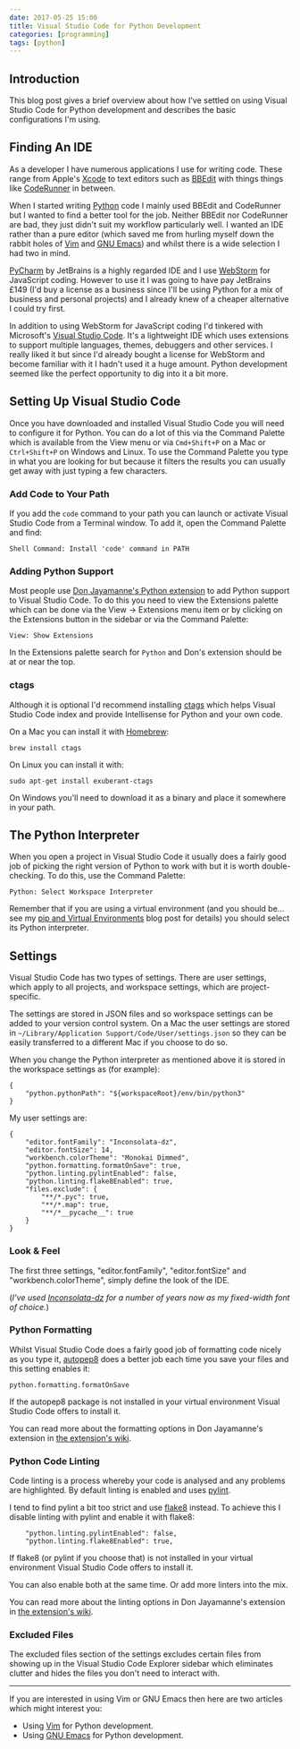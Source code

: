 ```yaml
---
date: 2017-05-25 15:00
title: Visual Studio Code for Python Development
categories: [programming]
tags: [python]
---
```


## Introduction
This blog post gives a brief overview about how I've settled on using Visual Studio Code for Python development and describes the basic configurations I'm using.

## Finding An IDE
As a developer I have numerous applications I use for writing code. These range from Apple's [Xcode](https://developer.apple.com/xcode/) to text editors such as [BBEdit](http://www.barebones.com/products/bbedit/) with things things like [CodeRunner](https://coderunnerapp.com) in between.

When I started writing [Python](https://www.python.org) code I mainly used BBEdit and CodeRunner but I wanted to find a better tool for the job. Neither BBEdit nor CodeRunner are bad, they just didn't suit my workflow particularly well. I wanted an IDE rather than a pure editor (which saved me from hurling myself down the rabbit holes of [Vim](http://www.vim.org) and [GNU Emacs](https://www.gnu.org/software/emacs/)) and whilst there is a wide selection I had two in mind.

[PyCharm](https://www.jetbrains.com/pycharm/) by JetBrains is a highly regarded IDE and I use [WebStorm](https://www.jetbrains.com/webstorm/) for JavaScript coding. However to use it I was going to have pay JetBrains £149 (I'd buy a license as a business since I'll be using Python for a mix of business and personal projects) and I already knew of a cheaper alternative I could try first.

In addition to using WebStorm for JavaScript coding I'd tinkered with Microsoft's [Visual Studio Code](https://code.visualstudio.com). It's a lightweight IDE which uses extensions to support multiple languages, themes, debuggers and other services. I really liked it but since I'd already bought a license for WebStorm and become familiar with it I hadn't used it a huge amount. Python development seemed like the perfect opportunity to dig into it a bit more.

## Setting Up Visual Studio Code
Once you have downloaded and installed Visual Studio Code you will need to configure it for Python. You can do a lot of this via the Command Palette which is available from the View menu or via `Cmd+Shift+P` on a Mac or `Ctrl+Shift+P` on Windows and Linux. To use the Command Palette you type in what you are looking for but because it filters the results you can usually get away with just typing a few characters.

### Add Code to Your Path
If you add the `code` command to your path you can launch or activate Visual Studio Code from a Terminal window. To add it, open the Command Palette and find:

    Shell Command: Install 'code' command in PATH

### Adding Python Support
Most people use [Don Jayamanne's Python extension](https://github.com/DonJayamanne/pythonVSCode) to add Python support to Visual Studio Code. To do this you need to view the Extensions palette which can be done via the View -> Extensions menu item or by clicking on the Extensions button in the sidebar or via the Command Palette:

    View: Show Extensions

In the Extensions palette search for `Python` and Don's extension should be at or near the top.

### ctags
Although it is optional I'd recommend installing [ctags](http://ctags.sourceforge.net) which helps Visual Studio Code index and provide Intellisense for Python and your own code. 

On a Mac you can install it with [Homebrew](https://brew.sh):

    brew install ctags
    
On Linux you can install it with:

    sudo apt-get install exuberant-ctags

On Windows you'll need to download it as a binary and place it somewhere in your path.

## The Python Interpreter
When you open a project in Visual Studio Code it usually does a fairly good job of picking the right version of Python to work with but it is worth double-checking. To do this, use the Command Palette:

    Python: Select Workspace Interpreter

Remember that if you are using a virtual environment (and you should be... see my [pip and Virtual Environments](2017-05-25-pip-virtual-environments) blog post for details) you should select its Python interpreter.

## Settings
Visual Studio Code has two types of settings. There are user settings, which apply to all projects, and workspace settings, which are project-specific.

The settings are stored in JSON files and so workspace settings can be added to your version control system. On a Mac the user settings are stored in `~/Library/Application Support/Code/User/settings.json` so they can be easily transferred to a different Mac if you choose to do so.

When you change the Python interpreter as mentioned above it is stored in the workspace settings as (for example):

    {
        "python.pythonPath": "${workspaceRoot}/env/bin/python3"
    }

My user settings are:

    {
        "editor.fontFamily": "Inconsolata-dz",
        "editor.fontSize": 14,
        "workbench.colorTheme": "Monokai Dimmed",
        "python.formatting.formatOnSave": true,
        "python.linting.pylintEnabled": false,
        "python.linting.flake8Enabled": true,
        "files.exclude": {
            "**/*.pyc": true,
            "**/*.map": true,
            "**/*__pycache__": true
        }
    }

### Look & Feel
 The first three settings, "editor.fontFamily", "editor.fontSize" and "workbench.colorTheme", simply define the look of the IDE.
 
 (*I've used [Inconsolata-dz](http://nodnod.net/2009/feb/12/adding-straight-single-and-double-quotes-inconsola/) for a number of years now as my fixed-width font of choice.*)

### Python Formatting
Whilst Visual Studio Code does a fairly good job of formatting code nicely as you type it, [autopep8](https://pypi.python.org/pypi/autopep8) does a better job each time you save your files and this setting enables it:

    python.formatting.formatOnSave

If the autopep8 package is not installed in your virtual environment Visual Studio Code offers to install it.

You can read more about the formatting options in Don Jayamanne's extension in [the extension's wiki](https://github.com/DonJayamanne/pythonVSCode/wiki/Formatting).

### Python Code Linting
Code linting is a process whereby your code is analysed and any problems are highlighted. By default linting is enabled and uses [pylint](https://pylint.readthedocs.io/en/latest/).

I tend to find pylint a bit too strict and use [flake8](https://pypi.python.org/pypi/flake8) instead. To achieve this I disable linting with pylint and enable it with flake8:

        "python.linting.pylintEnabled": false,
        "python.linting.flake8Enabled": true,

If flake8 (or pylint if you choose that) is not installed in your virtual environment Visual Studio Code offers to install it.

You can also enable both at the same time. Or add more linters into the mix.

You can read more about the linting options in Don Jayamanne's extension in [the extension's wiki](https://github.com/DonJayamanne/pythonVSCode/wiki/Linting).

### Excluded Files
The excluded files section of the settings excludes certain files from showing up in the Visual Studio Code Explorer sidebar which eliminates clutter and hides the files you don't need to interact with.

---

If you are interested in using Vim or GNU Emacs then here are two articles which might interest you:
* Using [Vim](https://realpython.com/blog/python/vim-and-python-a-match-made-in-heaven/) for Python development.
* Using [GNU Emacs](https://realpython.com/blog/python/emacs-the-best-python-editor/) for Python development.
